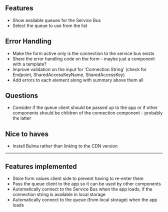 ## Features

* Show available queues for the Service Bus
* Select the queue to use from the list

## Error Handling

* Make the form active only is the connection to the service bus exists
* Share the error handling code on the form - maybe just a component with a template?
* Improve validation on the input for 'Connection String' (check for Endpoint, SharedAccessKeyName, SharedAccessKey)
* Add errors to each element along with summary above them all

## Questions

* Consider if the queue client should be passed up to the app or if other components should be children of the connection component - probably the latter

## Nice to haves

* Install Bulma rather than linking to the CDN version

---

## Features implemented

* Store form values client side to prevent having to re-enter them
* Pass the queue client to the app so it can be used by other components
* Automatically connect to the Service Bus when the app loads, if the connection string is available in local storage
* Automatically connect to the queue (from local storage) when the app loads
